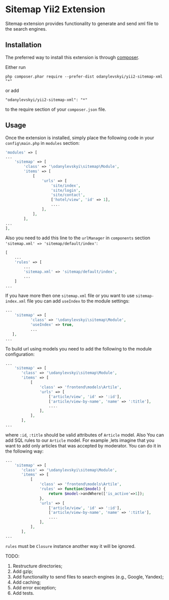 Sitemap Yii2 Extension
======================
Sitemap extension provides functionality to generate and send xml file to the search engines.

Installation
------------

The preferred way to install this extension is through [composer](http://getcomposer.org/download/).

Either run

```
php composer.phar require --prefer-dist odanylevskyi/yii2-sitemap-xml "*"
```

or add

```
"odanylevskyi/yii2-sitemap-xml": "*"
```

to the require section of your `composer.json` file.


Usage
-----

Once the extension is installed, simply place the following code in your `config\main.php` in `modules` section:

```php
'modules' => [
...
    'sitemap' => [
        'class' => '\odanylevskyi\sitemap\Module',
        'items' => [
            [
                'urls' => [
                    'site/index',
                    'site/login',
                    'site/contact',
                    ['hotel/view', 'id' => 1],
                    ....
                ],
            ],
        ],
...
],
```
Also you need to add this line to the `urlManager` in `components` section `'sitemap.xml' => 'sitemap/default/index'`: 
```php
[
    ...
    'rules' => [
        ...
        'sitemap.xml' => 'sitemap/default/index',
        ...
    ]
...
```

If you have more then one `sitemap.xml` file or you want to use `sitemap-index.xml` file you can add `useIndex` to the module settings: 
```php
...
    'sitemap' => [
           'class' => '\odanylevskyi\sitemap\Module',
           'useIndex' => true,
           ...
   ],
...
```

To build url using models you need to add the following to the module configuration: 
 ```php
 ...
     'sitemap' => [
        'class' => '\odanylevskyi\sitemap\Module',
        'items' => [
            [
                'class' => 'frontend\models\Artile',
                'urls' => [
                    ['article/view', 'id' => ':id'],
                    ['article/view-by-name', 'name' => ':title'],
                    ....
                ],
            ],
        ],
 ...
 ```
 where `:id`, `:title` should be valid attributes of `Article` model.
 Also You can add SQL rules to our `Article` model. For example ,lets imagine that you want to add only articles that was accepted by moderator. You can do it in the following way: 
 ```php
 ...
     'sitemap' => [
        'class' => '\odanylevskyi\sitemap\Module',
        'items' => [
            [
                'class' => 'frontend\models\Artile', 
                'rules' => function($model) {
                    return $model->andWhere(['is_active'=>1]);
                },
                'urls' => [
                    ['article/view', 'id' => ':id'],
                    ['article/view-by-name', 'name' => ':title'],
                    ....
                ],
            ],
        ],
 ...
 ``` 
`rules` must be `Closure` instance another way it will be ignored.
 
 TODO: 
  1. Restructure directories;
  2. Add gzip;
  3. Add functionality to send files to search engines (e.g., Google, Yandex);
  4. Add caching;
  5. Add error exception;
  6. Add tests.